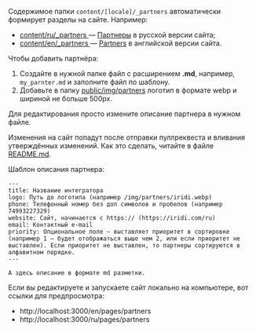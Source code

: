 Содержимое папки `content/[locale]/_partners` автоматически формирует разделы на сайте. Например:
* [content/ru/_partners ](/content/ru/_partners) — [Партнеры](https://wirenboard.com/ru/pages/partners/) в русской версии сайта;
* [content/en/_partners ](/content/en/_partners) — [Partners](https://wirenboard.com/en/pages/partners/) в английской версии сайта. 

Чтобы добавить партнёра:
1. Создайте в нужной папке файл с расширением **.md**, например, `my_parnter.md` и заполните файл по шаблону.
2. Добавьте в папку [public/img/partners](/public/img/partners) логотип в формате webp и шириной не больше 500px.

Для редактирования просто измените описание партнера в нужном файле.

Изменения на сайт попадут после отправки пуллреквеста и вливания утверждённых изменений. Как это сделать, читайте в файле [README.md](/README.md).

Шаблон описания партнера:
```
---
title: Название интегратора
logo: Путь до логотипа (например /img/partners/iridi.webp)
phone: Телефонный номер без доп символов и пробелов (например 74993227329)
website: Сайт, начинается с https:// (https://iridi.com/ru)
email: Контактный e-mail
priority: Опциональное поле — выставляет приоритет в сортировке (например 1 — будет отображаться выше чем 2, или если приоритет не выставлен). Если приоритет не выставлен, то партнеры сортируются в алфавитном порядке.
---

А здесь описание в формате md разметки.

```
Если вы редактируете и запускаете сайт локально на компьютере, вот ссылки для предпросмотра:
* http://localhost:3000/en/pages/partners
* http://localhost:3000/ru/pages/partners
